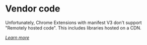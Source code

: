 # Vendor code

Unfortunately, Chrome Extensions with manifest V3 don't support "Remotely hosted
code". This includes libraries hosted on a CDN.

[_Learn more_](https://developer.chrome.com/docs/extensions/mv3/mv3-migration/#remotely-hosted-code)